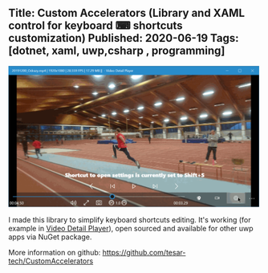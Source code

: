 Title:  Custom Accelerators (Library and XAML control for keyboard ⌨ shortcuts customization)
Published: 2020-06-19
Tags: [dotnet, xaml, uwp,csharp , programming]
---
<img src="media/vdp_changing_shortcuts.gif" width="500">

I made this library to simplify keyboard shortcuts editing. It's working (for example in [Video Detail Player](https://www.microsoft.com/en-us/p/video-detail-player/9p34ghb2h88r)), open sourced and available for other uwp apps via NuGet package.

More information on github: https://github.com/tesar-tech/CustomAccelerators